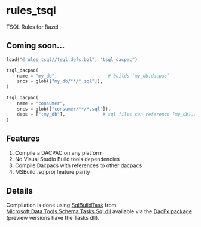 # rules_tsql
TSQL Rules for Bazel

## Coming soon...
```python
load("@rules_tsql//tsql:defs.bzl", "tsql_dacpac")

tsql_dacpac(
    name = "my_db",                   # builds `my_db.dacpac`
    srcs = glob(["my_db/**/*.sql"]),
)

tsql_dacpac(
    name = "consumer",
    srcs = glob(["consumer/**/*.sql"]),
    deps = [":my_db"],              # sql files can reference [my_db].[dbo].[table_name]
)

```

## Features
1. Compile a DACPAC on any platform
2. No Visual Studio Build tools dependencies
3. Compile Dacpacs with references to other dacpacs
4. MSBuild .sqlproj feature parity 

## Details
Compilation is done using [SqlBuildTask](https://docs.microsoft.com/en-us/dotnet/api/microsoft.data.tools.schema.tasks.sql.sqlbuildtask?view=sql-datatools-msbuild-16) from [Microsoft.Data.Tools.Schema.Tasks.Sql.dll](https://docs.microsoft.com/en-us/dotnet/api/microsoft.data.tools.schema.tasks.sql?view=sql-datatools-msbuild-16) available via the [DacFx package](https://www.nuget.org/packages/Microsoft.SqlServer.DacFx/150.5290.2-preview) (preview versions have the Tasks dll).
